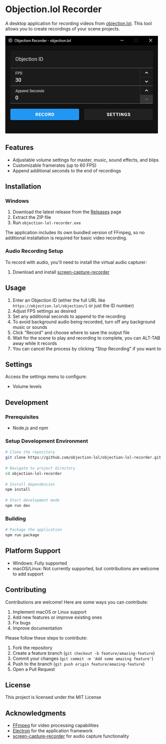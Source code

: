 # Objection.lol Recorder

A desktop application for recording videos from [objection.lol](https://objection.lol). This tool allows you to create recordings of your scene projects.

![Objection.lol Recorder Screenshot](assets/screenshot.png)

## Features

- Adjustable volume settings for master, music, sound effects, and blips
- Customizable framerates (up to 60 FPS)
- Append additional seconds to the end of recordings

## Installation

### Windows

1. Download the latest release from the [Releases](https://github.com/objection-lol/objection-lol-recorder/releases) page
2. Extract the ZIP file
3. Run `objection-lol-recorder.exe`

The application includes its own bundled version of FFmpeg, so no additional installation is required for basic video recording.

### Audio Recording Setup

To record with audio, you'll need to install the virtual audio capturer:

1. Download and install [screen-capture-recorder](https://github.com/rdp/screen-capture-recorder-to-video-windows-free/releases)

## Usage

1. Enter an Objection ID (either the full URL like `https://objection.lol/objection/1` or just the ID number)
2. Adjust FPS settings as desired
3. Set any additional seconds to append to the recording
4. To avoid background audio being recorded, turn off any background music or sounds
5. Click "Record" and choose where to save the output file
6. Wait for the scene to play and recording to complete, you can ALT-TAB away while it records
7. You can cancel the process by clicking "Stop Recording" if you want to

## Settings

Access the settings menu to configure:

- Volume levels

## Development

### Prerequisites

- Node.js and npm

### Setup Development Environment

```bash
# Clone the repository
git clone https://github.com/objection-lol/objection-lol-recorder.git

# Navigate to project directory
cd objection-lol-recorder

# Install dependencies
npm install

# Start development mode
npm run dev
```

### Building

```bash
# Package the application
npm run package
```

## Platform Support

- Windows: Fully supported
- macOS/Linux: Not currently supported, but contributions are welcome to add support

## Contributing

Contributions are welcome! Here are some ways you can contribute:

1. Implement macOS or Linux support
2. Add new features or improve existing ones
3. Fix bugs
4. Improve documentation

Please follow these steps to contribute:

1. Fork the repository
2. Create a feature branch (`git checkout -b feature/amazing-feature`)
3. Commit your changes (`git commit -m 'Add some amazing feature'`)
4. Push to the branch (`git push origin feature/amazing-feature`)
5. Open a Pull Request

## License

This project is licensed under the MIT License

## Acknowledgments

- [FFmpeg](https://ffmpeg.org/) for video processing capabilities
- [Electron](https://www.electronjs.org/) for the application framework
- [screen-capture-recorder](https://github.com/rdp/screen-capture-recorder-to-video-windows-free) for audio capture functionality
